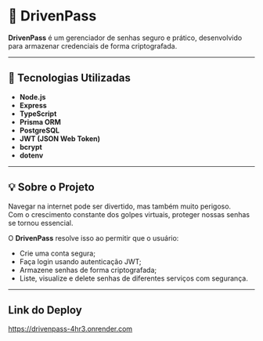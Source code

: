 # 🔐 DrivenPass

**DrivenPass** é um gerenciador de senhas seguro e prático, desenvolvido para armazenar credenciais de forma criptografada.  

---

## 🚀 Tecnologias Utilizadas

- **Node.js**
- **Express**
- **TypeScript**
- **Prisma ORM**
- **PostgreSQL**
- **JWT (JSON Web Token)**
- **bcrypt**
- **dotenv**

---

## 💡 Sobre o Projeto

Navegar na internet pode ser divertido, mas também muito perigoso.  
Com o crescimento constante dos golpes virtuais, proteger nossas senhas se tornou essencial.

O **DrivenPass** resolve isso ao permitir que o usuário:
- Crie uma conta segura;
- Faça login usando autenticação JWT;
- Armazene senhas de forma criptografada;
- Liste, visualize e delete senhas de diferentes serviços com segurança.

---

## Link do Deploy

https://drivenpass-4hr3.onrender.com

